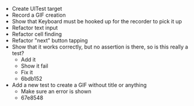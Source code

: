 - Create UITest target
- Record a GIF creation
- Show that Keyboard must be hooked up for the recorder to pick it up
- Refactor text input
- Refactor cell finding
- Refactor "next" button tapping
- Show that it works correctly, but no assertion is there, so is this really a test?
	- Add it
	- Show it fail
	- Fix it
	- 6bdb152
- Add a new test to create a GIF without title or anything
	- Make sure an error is shown
	- 67e8548 